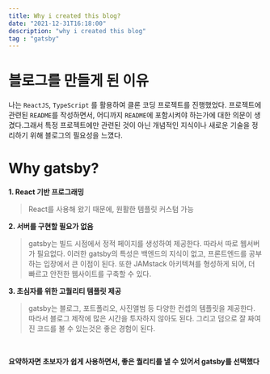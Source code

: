 ```yaml
---
title: Why i created this blog?
date: "2021-12-31T16:18:00"
description: "why i created this blog"
tag : "gatsby"
---
```


# 블로그를 만들게 된 이유

나는 `ReactJS`, `TypeScript` 를 활용하여 클론 코딩 프로젝트를 진행했었다. 프로젝트에 관련된 `README`를 작성하면서, 어디까지 `README`에 포함시켜야 하는가에 대한 의문이 생겼다.그래서 특정 프로젝트에만 관련된 것이 아닌 개념적인 지식이나 새로운 기술을 정리하기 위해 블로그의 필요성을 느꼈다.

# Why gatsby?
**1. React 기반 프로그래밍**
>React를 사용해 왔기 때문에, 원활한 템플릿 커스텀 가능

**2. 서버를 구현할 필요가 없음**
>gatsby는 빌드 시점에서 정적 페이지를 생성하여 제공한다. 따라서 따로 웹서버가 필요없다. 이러한 gatsby의 특성은 백엔드의 지식이 없고, 프론트엔드를 공부하는 입장에서 큰 이점이 된다. 또한 JAMstack 아키텍쳐를 형성하게 되어, 더 빠르고 안전한 웹사이트를 구축할 수 있다.

**3. 초심자를 위한 고퀄리티 템플릿 제공**
>gatsby는 블로그, 포트폴리오, 사진앨범 등 다양한 컨셉의 템플릿을 제공한다. 따라서 블로그 제작에 많은 시간을 투자하지 않아도 된다. 그리고 덤으로 잘 짜여진 코드를 볼 수 있는것은 좋은 경험이 된다.

<br>

**요약하자면 초보자가 쉽게 사용하면서, 좋은 퀄리티를 낼 수 있어서 gatsby를 선택했다**

